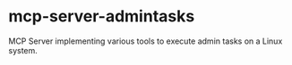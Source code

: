 # mcp-server-admintasks
MCP Server implementing various tools to execute admin tasks on a Linux system. 
